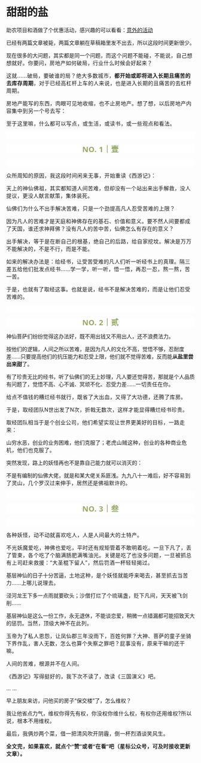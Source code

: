 # 甜甜的盐

<p style="visibility: visible;">助农项目和酒做了个优惠活动，感兴趣的可以看看：<a target="_blank" href="http://mp.weixin.qq.com/s?__biz=Mzg2MTg2OTYzNQ==&amp;mid=2247483918&amp;idx=1&amp;sn=030551089a6fc0dda0f14cb165e56044&amp;chksm=ce11c122f96648343b8ad088e79313c613a064cc9ae856b4a289f8d9f952667870acf3609b01&amp;scene=21#wechat_redirect" textvalue="天叙 | 意外的活动" linktype="text" imgurl="" imgdata="null" data-itemshowtype="0" tab="innerlink" data-linktype="2" style="visibility: visible;" hasload="1">意外的活动</a></p><p style="visibility: visible;">已经有两篇文章被毙，两篇文章躺在草稿箱里发不出去，所以这段时间更新很少。</p><p style="visibility: visible;"><span style="visibility: visible;">现在很多的大问题，其实都是同一个问题，</span><span style="font-size: var(--articleFontsize); letter-spacing: 0.034em; visibility: visible;">而这个问题不能碰，不能说，自己想想就好。</span><span style="font-size: var(--articleFontsize); letter-spacing: 0.034em; visibility: visible;">你要问，房地产如何破局，行业什么时候会好起来？</span></p><p style="visibility: visible;"><span style="font-size: var(--articleFontsize); letter-spacing: 0.034em; visibility: visible;">这就......破局<span style="letter-spacing: 0.578px; text-wrap: wrap; visibility: visible;">，要破谁的局？绝大多数城市，<strong style="visibility: visible;">都开始或即将进入长期且痛苦的去库存周期</strong>，对于已经高杠杆上车的人来说，也是进入长期的且痛苦的去杠杆周期。</span></span></p><p style="visibility: visible;"><span style="font-size: var(--articleFontsize); letter-spacing: 0.034em; visibility: visible;"><span style="letter-spacing: 0.578px; text-wrap: wrap; visibility: visible;">房地产能写的东西，肉眼可见地收缩，也不止房地产。想了想，以后房地产内容集中到另一个号去写：</span></span></p><section class="mp_profile_iframe_wrp" style="visibility: visible;"><mp-common-profile class="js_uneditable custom_select_card mp_profile_iframe mp_common_widget js_wx_tap_highlight" data-pluginname="mpprofile" data-id="Mzg2ODg2ODA4Mg==" data-headimg="http://mmbiz.qpic.cn/mmbiz_png/kSJ6zjZ5NQd2ALicwqRbH3mfqlu1VNl9qBIHb09kLH2usQGO3UjwngxppACVL8klFZct2aK2gXs2orODZL5aumA/300?wx_fmt=png&amp;wxfrom=19" data-nickname="" data-alias="transfer_3868868082" data-signature="老司机带路，越来越醒目；另一个维度看地产。" data-from="0" data-is_biz_ban="0" data-origin_num="0" data-isban="0" data-biz_account_status="1" style="visibility: visible;" data-index="0" data-verify_status="0"></mp-common-profile></section><p style="visibility: visible;"><span style="letter-spacing: 0.578px; font-size: var(--articleFontsize); visibility: visible;">至于这里嘛，什么都可以</span><span style="letter-spacing: 0.578px; font-size: var(--articleFontsize); visibility: visible;">写点，</span><span style="letter-spacing: 0.578px; font-size: var(--articleFontsize); visibility: visible;">或生活</span><span style="letter-spacing: 0.578px; font-size: var(--articleFontsize); visibility: visible;">，或</span><span style="letter-spacing: 0.578px; font-size: var(--articleFontsize); visibility: visible;">读书，或</span><span style="letter-spacing: 0.578px; font-size: var(--articleFontsize); visibility: visible;">一些观点</span><span style="letter-spacing: 0.578px; font-size: var(--articleFontsize); visibility: visible;">和看法。</span></p><p style="text-wrap: wrap;outline: 0px;font-family: system-ui, -apple-system, BlinkMacSystemFont, &quot;Helvetica Neue&quot;, &quot;PingFang SC&quot;, &quot;Hiragino Sans GB&quot;, &quot;Microsoft YaHei UI&quot;, &quot;Microsoft YaHei&quot;, Arial, sans-serif;letter-spacing: 0.544px;background-color: rgb(255, 255, 255);visibility: visible;"><br style="visibility: visible;"></p><p style="text-wrap: wrap;outline: 0px;letter-spacing: 0.544px;color: rgb(34, 34, 34);font-family: -apple-system-font, system-ui, &quot;Helvetica Neue&quot;, &quot;PingFang SC&quot;, &quot;Hiragino Sans GB&quot;, &quot;Microsoft YaHei UI&quot;, &quot;Microsoft YaHei&quot;, Arial, sans-serif;background-color: rgb(255, 255, 255);text-align: center;visibility: visible;"><span style="outline: 0px;font-weight: bold;line-height: 25px;color: rgb(149, 169, 103);font-size: 20px;visibility: visible;">NO. 1｜壹</span></p><p style="text-wrap: wrap;outline: 0px;letter-spacing: 0.544px;color: rgb(34, 34, 34);font-family: -apple-system-font, system-ui, &quot;Helvetica Neue&quot;, &quot;PingFang SC&quot;, &quot;Hiragino Sans GB&quot;, &quot;Microsoft YaHei UI&quot;, &quot;Microsoft YaHei&quot;, Arial, sans-serif;background-color: rgb(255, 255, 255);text-align: center;visibility: visible;"><br style="visibility: visible;"></p><p style="visibility: visible;"><span style="letter-spacing: 0.578px; visibility: visible;">众所周知的原因，我这段时间闲来无事，开始重读《西游记》：</span></p><p style="visibility: visible;"><span style="letter-spacing: 0.578px; visibility: visible;">天上的神仙佛祖，其实都</span><span style="font-size: var(--articleFontsize); letter-spacing: 0.034em; visibility: visible;">知道人间苦难，但却没有一个站出来出手解救，没人提议，更没人献言献策，集体装死。</span></p><p style="letter-spacing: 0.578px; text-wrap: wrap; visibility: visible;">仙佛们为什么不出手解决苦难，只是一个劲提高凡人忍受苦难的上限？</p><p style="letter-spacing: 0.578px; text-wrap: wrap; visibility: visible;"><span style="font-size: var(--articleFontsize); letter-spacing: 0.034em; visibility: visible;">因为凡人</span><span style="font-size: var(--articleFontsize); letter-spacing: 0.034em; visibility: visible;">的苦难才是天庭和神佛存在的基石、价值和意义。要不然</span><span style="font-size: var(--articleFontsize); letter-spacing: 0.034em; visibility: visible;">人间要都成了天国，谁还求神拜佛？</span><span style="font-size: var(--articleFontsize); letter-spacing: 0.034em; visibility: visible;">没有凡人的苦中苦，仙佛怎么有存在的意义？</span></p><p style="letter-spacing: 0.578px; text-wrap: wrap; visibility: visible;">出手解决，等于是在断自己的根基，绝自己的后路，给自家挖坟。<span style="font-size: var(--articleFontsize); letter-spacing: 0.034em; visibility: visible;">解决是万万不能解决的，不是不行，而是不能。</span></p><p style="letter-spacing: 0.578px; text-wrap: wrap; visibility: visible;"><span style="font-size: var(--articleFontsize); letter-spacing: 0.034em; visibility: visible;">如来的解决办法是：给经书，让受苦受难的凡人们听一听经书上的真理。<span style="letter-spacing: 0.578px; text-wrap: wrap; visibility: visible;">隔三差五给他们批发点经书……学一学，听一听，悟一悟，再忍一忍，熬一熬，苦一苦。</span></span></p><p style="letter-spacing: 0.578px; text-wrap: wrap; visibility: visible;"><span style="font-size: var(--articleFontsize); letter-spacing: 0.034em; visibility: visible;">于是，也就有了取经这事。</span><span style="font-size: var(--articleFontsize); letter-spacing: 0.034em; visibility: visible;">也就是说，经书不是解决苦难的，而是让他们忍受苦难的。</span></p><p style="text-wrap: wrap;outline: 0px;font-family: system-ui, -apple-system, BlinkMacSystemFont, &quot;Helvetica Neue&quot;, &quot;PingFang SC&quot;, &quot;Hiragino Sans GB&quot;, &quot;Microsoft YaHei UI&quot;, &quot;Microsoft YaHei&quot;, Arial, sans-serif;letter-spacing: 0.544px;background-color: rgb(255, 255, 255);visibility: visible;"><br style="visibility: visible;"></p><p style="text-wrap: wrap;outline: 0px;letter-spacing: 0.544px;color: rgb(34, 34, 34);font-family: -apple-system-font, system-ui, &quot;Helvetica Neue&quot;, &quot;PingFang SC&quot;, &quot;Hiragino Sans GB&quot;, &quot;Microsoft YaHei UI&quot;, &quot;Microsoft YaHei&quot;, Arial, sans-serif;background-color: rgb(255, 255, 255);text-align: center;visibility: visible;"><span style="outline: 0px;font-weight: bold;line-height: 25px;color: rgb(149, 169, 103);font-size: 20px;visibility: visible;">NO. 2｜贰</span></p><p><span style="font-size: var(--articleFontsize);letter-spacing: 0.034em;"></span></p><p><span style="">神仙菩萨们纷纷觉得这办法好，既不用出钱又不用出人，还不浪费法力。</span></p><p><span style="">按他们的逻辑，人间之所以苦难，是因为凡人的文化不高，觉悟不够，忍耐度差……只要提高他们的抗压能力和忍受上限，他们就不觉得苦难，反而能<strong>从盐里尝出来甜</strong>了。</span></p><p><span style="">有了珍贵无比的经书，听了仙佛们的无上妙理，凡人要还觉得苦，那就是个人品质有问题了，觉悟不高、心不诚、冥顽不化、忍受力差……<span style="letter-spacing: 0.578px;text-wrap: wrap;">一切责任在你。</span></span></p><p><span style=""><span style="letter-spacing: 0.578px;text-wrap: wrap;"><span style="letter-spacing: 0.578px;text-wrap: wrap;"></span><span style="letter-spacing: 0.578px;text-wrap: wrap;">给点不值钱的糟烂经书就行，既</span><span style="letter-spacing: 0.578px;text-wrap: wrap;">省了大出血，又得了大功德，还腾了库房。</span></span></span></p><p><span style=""><span style="letter-spacing: 0.578px;text-wrap: wrap;"><span style="letter-spacing: 0.578px;text-wrap: wrap;">于是，</span></span></span><span style="font-size: var(--articleFontsize);letter-spacing: 0.034em;">取经团队N世出发了N次，折戟无数次，这样才能显得糟烂经书珍贵。</span></p><p><span style="font-size: var(--articleFontsize);letter-spacing: 0.034em;">取经团队相当于是个创业公司，他们希望实现让世界更美好的目标，一路走来：</span></p><p>山穷水恶，创业的业务困难，他们克服了；<span style="font-size: var(--articleFontsize);letter-spacing: 0.034em;">老虎山贼这种，创业的各种商业危机，他们也克服了。</span></p><p>突然发现，路上的妖怪再也不是靠自己能力就可以消灭的：</p><p>不是有编制的仙佛大佬，就是和某大佬关系匪浅。九九八十一难后，<span style="font-size: var(--articleFontsize);letter-spacing: 0.034em;">好不容易到了灵山，几个罗汉</span><span style="font-size: var(--articleFontsize);letter-spacing: 0.034em;">过来伸手，居然还是佛祖默许的。</span></p><p style="outline: 0px;font-family: system-ui, -apple-system, BlinkMacSystemFont, &quot;Helvetica Neue&quot;, &quot;PingFang SC&quot;, &quot;Hiragino Sans GB&quot;, &quot;Microsoft YaHei UI&quot;, &quot;Microsoft YaHei&quot;, Arial, sans-serif;letter-spacing: 0.544px;text-wrap: wrap;background-color: rgb(255, 255, 255);visibility: visible;"><br style="outline: 0px;visibility: visible;"></p><p style="outline: 0px;letter-spacing: 0.544px;text-wrap: wrap;color: rgb(34, 34, 34);font-family: -apple-system-font, system-ui, &quot;Helvetica Neue&quot;, &quot;PingFang SC&quot;, &quot;Hiragino Sans GB&quot;, &quot;Microsoft YaHei UI&quot;, &quot;Microsoft YaHei&quot;, Arial, sans-serif;background-color: rgb(255, 255, 255);text-align: center;visibility: visible;"><span style="outline: 0px;font-weight: bold;line-height: 25px;color: rgb(149, 169, 103);font-size: 20px;visibility: visible;">NO. 3｜叁</span></p><p style="outline: 0px;letter-spacing: 0.544px;text-wrap: wrap;color: rgb(34, 34, 34);font-family: -apple-system-font, system-ui, &quot;Helvetica Neue&quot;, &quot;PingFang SC&quot;, &quot;Hiragino Sans GB&quot;, &quot;Microsoft YaHei UI&quot;, &quot;Microsoft YaHei&quot;, Arial, sans-serif;background-color: rgb(255, 255, 255);text-align: center;visibility: visible;"><br style="outline: 0px;visibility: visible;"></p><p style="letter-spacing: 0.578px;text-wrap: wrap;">各种妖怪，动不动就喜欢吃人，人是人间最大的土特产。</p><p style="letter-spacing: 0.578px;text-wrap: wrap;">不光妖魔爱吃，神佛也爱吃，平时还有规矩管着不敢明着吃。一旦下凡了，丢了管束，各个吃了个脑满肠肥满嘴油光。关键是吃了也没多问题，一旦被抓总有上司赶来救援：“大圣棍下留人”，然后罚酒一杯轻轻揭过。</p><p><span style="">基层神仙的日子十分苦逼，</span><span style="font-size: var(--articleFontsize);letter-spacing: 0.034em;">土地这种，是个妖怪就能呼来喝去，甚至抓去当苦力……上哪儿说理去。</span></p><p><span style="">泾河龙王下多一点雨就要砍头；</span><span style="font-size: var(--articleFontsize);letter-spacing: 0.034em;">沙僧打烂了个琉璃盏，贬下凡间，天天被飞剑削……</span></p><p><span style="">基层神仙是这么一份工作，永无退休，不能谈恋爱，稍微一点错漏都可能招致天大的惩罚。</span><span style="font-size: var(--articleFontsize);letter-spacing: 0.034em;">当然</span><span style="font-size: var(--articleFontsize);letter-spacing: 0.034em;">，顶级大神不在此列。</span></p><p><span style="font-size: var(--articleFontsize);letter-spacing: 0.034em;"><span style="letter-spacing: 0.578px;text-wrap: wrap;">玉帝为了私人恩怨，让凤仙郡三年没雨下，百姓何罪？</span></span><span style="font-size: var(--articleFontsize);letter-spacing: 0.034em;">大神、菩萨的童子坐骑下界作乱，害人无数，怎么也算个失察之罪吧？</span><span style="font-size: var(--articleFontsize);letter-spacing: 0.034em;">屁事没有，原来干嘛的还干嘛。</span></p><p><span style="font-size: var(--articleFontsize);letter-spacing: 0.034em;"></span><span style="letter-spacing: 0.578px;font-size: var(--articleFontsize);">人间的苦难，根源并不在人间。</span></p><p><span style="letter-spacing: 0.578px;font-size: var(--articleFontsize);">《西游记》写得挺好的，我下次不读了，改读《三国演义》吧。</span></p><p><span style="">... ...<br></span></p><p><span style="">早上朋友来访，问他买的房子“保交楼”了，怎么维权？<br></span></p><p>我让他省点力气，<span style="font-size: var(--articleFontsize);letter-spacing: 0.034em;">维权你得先有权，你没权你维什么权，有权你还用维权?所以说，根本不用维权。</span></p><p><span style="font-size: var(--articleFontsize);letter-spacing: 0.034em;">最后，我俩炒两个菜，借一把清风吹开阴霾，倒一杯烈酒谈笑风生。</span></p><p style="margin-bottom: 0px;"><span style="font-size: var(--articleFontsize);letter-spacing: 0.034em;"><strong style="outline: 0px;font-family: system-ui, -apple-system, BlinkMacSystemFont, &quot;Helvetica Neue&quot;, &quot;PingFang SC&quot;, &quot;Hiragino Sans GB&quot;, &quot;Microsoft YaHei UI&quot;, &quot;Microsoft YaHei&quot;, Arial, sans-serif;letter-spacing: 0.544px;text-wrap: wrap;background-color: rgb(255, 255, 255);color: rgb(34, 34, 34);font-size: 16px;"><span style="outline: 0px;font-size: 14px;">全文完，如果喜欢，就点个“赞”或者“在看”吧（星标公众号，可及时接收更新文章）。</span></strong></span></p><p style="display: none;"><mp-style-type data-value="3"></mp-style-type></p>